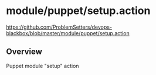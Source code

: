# module/puppet/setup.action

https://github.com/ProblemSetters/devops-blackbox/blob/master/module/puppet/setup.action

## Overview

Puppet module "setup" action



